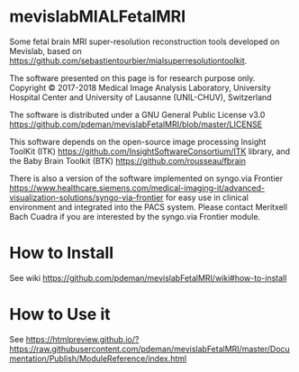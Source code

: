 # mevislabMIALFetalMRI
Some fetal brain MRI super-resolution reconstruction tools developed on Mevislab, based on https://github.com/sebastientourbier/mialsuperresolutiontoolkit.

The software presented on this page is for research purpose only.
Copyright © 2017-2018 Medical Image Analysis Laboratory, University Hospital Center and University of Lausanne (UNIL-CHUV), Switzerland

The software is distributed under a GNU General Public License v3.0 https://github.com/pdeman/mevislabFetalMRI/blob/master/LICENSE

This software depends on the open-source image processing Insight ToolKit (ITK) https://github.com/InsightSoftwareConsortium/ITK library, and the Baby Brain Toolkit (BTK) https://github.com/rousseau/fbrain

There is also a version of the software implemented on syngo.via Frontier https://www.healthcare.siemens.com/medical-imaging-it/advanced-visualization-solutions/syngo-via-frontier for easy use in clinical environment and integrated into the PACS system. Please contact Meritxell Bach Cuadra if you are interested by the syngo.via Frontier module.

# How to Install

See wiki https://github.com/pdeman/mevislabFetalMRI/wiki#how-to-install

# How to Use it

See https://htmlpreview.github.io/?https://raw.githubusercontent.com/pdeman/mevislabFetalMRI/master/Documentation/Publish/ModuleReference/index.html
